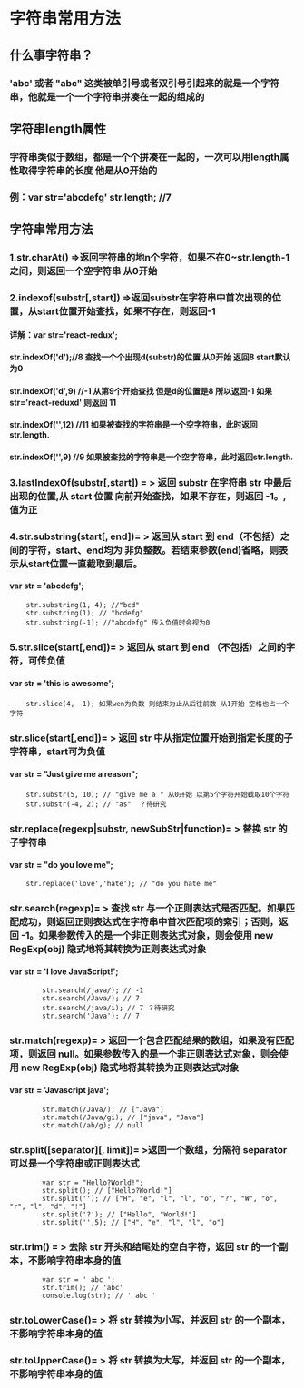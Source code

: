 # 字符串常用方法
## 什么事字符串？
### 'abc' 或者 "abc" 这类被单引号或者双引号引起来的就是一个字符串，他就是一个一个字符串拼凑在一起的组成的
## 字符串length属性
### 字符串类似于数组，都是一个个拼凑在一起的，一次可以用length属性取得字符串的长度 他是从0开始的
### 例：var str='abcdefg' str.length; //7 
## 字符串常用方法
### 1.str.charAt() =>返回字符串的地n个字符，如果不在0~str.length-1之间，则返回一个空字符串 从0开始
### 2.indexof(substr[,start]) =>返回substr在字符串中首次出现的位置，从start位置开始查找，如果不存在，则返回-1
#### 详解：var str='react-redux'; 
####        str.indexOf('d');//8  查找一个个出现d(substr)的位置 从0开始 返回8 start默认为0
####        str.indexOf('d',9) //-1 从第9个开始查找 但是d的位置是8  所以返回-1 如果str='react-reduxd' 则返回 11
####        str.indexOf('',12) //11  如果被查找的字符串是一个空字符串，此时返回 str.length.
####        str.indexOf('',9) //9  如果被查找的字符串是一个空字符串，此时返回str.length.
### 3.lastIndexOf(substr[,start]) = > 返回 substr 在字符串 str 中最后出现的位置,从 start 位置 向前开始查找，如果不存在，则返回 -1。,值为正
### 4.str.substring(start[, end])= > 返回从 start 到 end（不包括）之间的字符，start、end均为 非负整数。若结束参数(end)省略，则表示从start位置一直截取到最后。
#### var str = 'abcdefg';
        str.substring(1, 4); //"bcd"
        str.substring(1); // "bcdefg"
        str.substring(-1); //"abcdefg" 传入负值时会视为0
### 5.str.slice(start[,end])= > 返回从 start 到 end （不包括）之间的字符，可传负值
#### var str = 'this is awesome';
        str.slice(4, -1); 如果wen为负数 则结束为止从后往前数 从1开始 空格也占一个字符
### str.slice(start[,end])= > 返回 str 中从指定位置开始到指定长度的子字符串，start可为负值
#### var str = "Just give me a reason";
        str.substr(5, 10); // "give me a " 从0开始 以第5个字符开始截取10个字符
        str.substr(-4, 2); // "as"  ？待研究
### str.replace(regexp|substr, newSubStr|function)= > 替换 str 的子字符串
#### var str = "do you love me";
        str.replace('love','hate'); // "do you hate me"
### str.search(regexp)= > 查找 str 与一个正则表达式是否匹配。如果匹配成功，则返回正则表达式在字符串中首次匹配项的索引；否则，返回 -1。如果参数传入的是一个非正则表达式对象，则会使用 new RegExp(obj) 隐式地将其转换为正则表达式对象
#### var str = 'I love JavaScript!';
            str.search(/java/); // -1
            str.search(/Java/); // 7
            str.search(/java/i); // 7 ？待研究
            str.search('Java'); // 7
### str.match(regexp)= > 返回一个包含匹配结果的数组，如果没有匹配项，则返回 null。如果参数传入的是一个非正则表达式对象，则会使用 new RegExp(obj) 隐式地将其转换为正则表达式对象
#### var str = 'Javascript java';
            str.match(/Java/); // ["Java"]
            str.match(/Java/gi); // ["java", "Java"]
            str.match(/ab/g); // null
### str.split([separator][, limit])= >返回一个数组，分隔符 separator 可以是一个字符串或正则表达式
            var str = "Hello?World!";
            str.split(); // ["Hello?World!"]
            str.split(''); // ["H", "e", "l", "l", "o", "?", "W", "o", "r", "l", "d", "!"]
            str.split('?'); // ["Hello", "World!"]
            str.split('',5); // ["H", "e", "l", "l", "o"]
### str.trim() = > 去除 str 开头和结尾处的空白字符，返回 str 的一个副本，不影响字符串本身的值
            var str = ' abc ';
            str.trim(); // 'abc'
            console.log(str); // ' abc '
### str.toLowerCase()= > 将 str 转换为小写，并返回 str 的一个副本，不影响字符串本身的值
### str.toUpperCase()= > 将 str 转换为大写，并返回 str 的一个副本，不影响字符串本身的值

